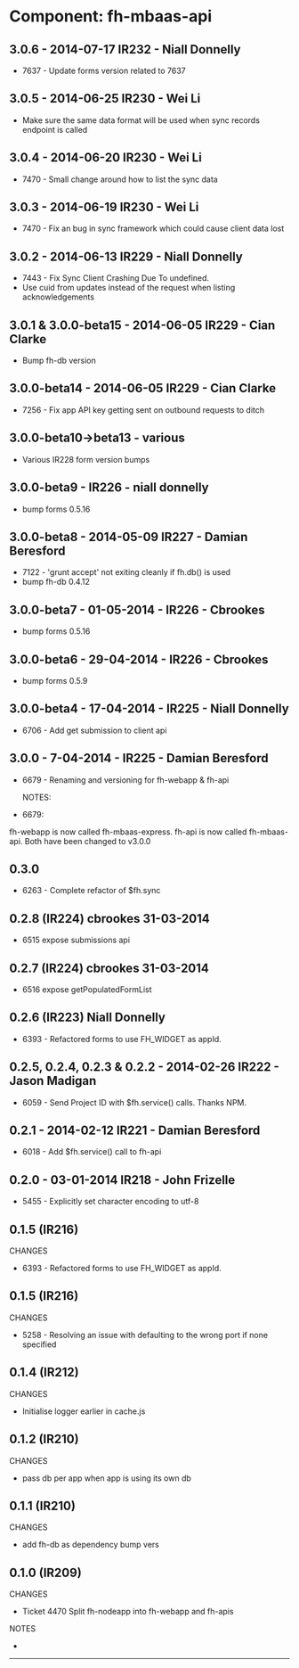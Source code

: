  # Component: fh-mbaas-api

## 3.0.6 - 2014-07-17 IR232 - Niall Donnelly
* 7637 - Update forms version related to 7637

## 3.0.5 - 2014-06-25 IR230 - Wei Li
* Make sure the same data format will be used when sync records endpoint is called
 
## 3.0.4 - 2014-06-20 IR230 - Wei Li
* 7470 - Small change around how to list the sync data

## 3.0.3 - 2014-06-19 IR230 - Wei Li
* 7470 - Fix an bug in sync framework which could cause client data lost

## 3.0.2 - 2014-06-13 IR229 - Niall Donnelly
* 7443 - Fix Sync Client Crashing Due To undefined.
* Use cuid from updates instead of the request when listing acknowledgements

## 3.0.1 & 3.0.0-beta15 - 2014-06-05 IR229 - Cian Clarke
* Bump fh-db version

## 3.0.0-beta14 - 2014-06-05 IR229 - Cian Clarke

* 7256 - Fix app API key getting sent on outbound requests to ditch

## 3.0.0-beta10->beta13 - various

* Various IR228 form version bumps

## 3.0.0-beta9 - IR226 - niall donnelly

- bump forms 0.5.16

## 3.0.0-beta8 - 2014-05-09 IR227 - Damian Beresford

* 7122 - 'grunt accept' not exiting cleanly if fh.db() is used
* bump fh-db 0.4.12

## 3.0.0-beta7 - 01-05-2014 - IR226 - Cbrookes

- bump forms 0.5.16

## 3.0.0-beta6 - 29-04-2014 - IR226 - Cbrookes


- bump forms 0.5.9

## 3.0.0-beta4 - 17-04-2014 - IR225 - Niall Donnelly


* 6706 - Add get submission to client api

## 3.0.0 - 7-04-2014 - IR225 - Damian Beresford


* 6679 - Renaming and versioning for fh-webapp & fh-api

  NOTES:

* 6679:

fh-webapp is now called fh-mbaas-express. fh-api is now called fh-mbaas-api. Both have been changed to v3.0.0

## 0.3.0

* 6263 - Complete refactor of $fh.sync

## 0.2.8 (IR224) cbrookes 31-03-2014

* 6515 expose submissions api

## 0.2.7 (IR224) cbrookes 31-03-2014

* 6516 expose getPopulatedFormList

## 0.2.6 (IR223) Niall Donnelly

* 6393 - Refactored forms to use FH_WIDGET as appId.


## 0.2.5, 0.2.4, 0.2.3 & 0.2.2 - 2014-02-26 IR222 - Jason Madigan

* 6059 - Send Project ID with $fh.service() calls. Thanks NPM.

## 0.2.1 - 2014-02-12 IR221 - Damian Beresford

* 6018 - Add $fh.service() call to fh-api

## 0.2.0 - 03-01-2014 IR218 - John Frizelle

* 5455 - Explicitly set character encoding to utf-8

## 0.1.5 (IR216)
CHANGES
 * 6393 - Refactored forms to use FH_WIDGET as appId.

## 0.1.5 (IR216)
CHANGES
* 5258 - Resolving an issue with defaulting to the wrong port if none specified

## 0.1.4 (IR212)
CHANGES
 * Initialise logger earlier in cache.js

## 0.1.2 (IR210)
CHANGES
 * pass db per app when app is using its own db

## 0.1.1 (IR210)
CHANGES
 * add fh-db as dependency bump vers

## 0.1.0 (IR209)
CHANGES
 * Ticket 4470 Split fh-nodeapp into fh-webapp and fh-apis

NOTES
 * <none>

---
